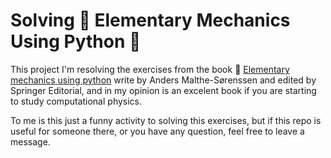 # Solving :blue_book: Elementary Mechanics Using Python :snake:

This project I'm resolving the exercises from the book :blue_book: [Elementary mechanics using python](https://link.springer.com/book/10.1007%2F978-3-319-19596-4) write by Anders Malthe-Sørenssen and edited by Springer Editorial, and in my opinion is an excelent book if you are starting to study computational physics. 

To me is this just a funny activity to solving this exercises, but if this repo is useful for someone there, or you have any question, feel free to leave a message.



